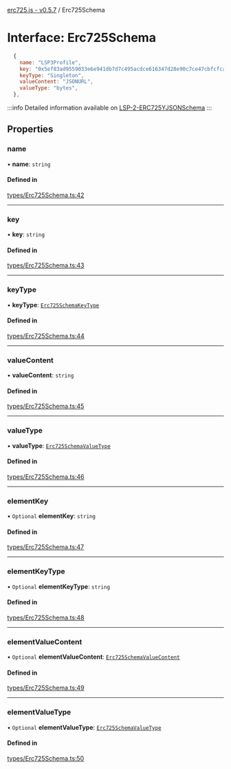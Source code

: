 [erc725.js - v0.5.7](../modules.md) / Erc725Schema

# Interface: Erc725Schema

```javascript title=Example
  {
    name: "LSP3Profile",
    key: "0x5ef83ad9559033e6e941db7d7c495acdce616347d28e90c7ce47cbfcfcad3bc5",
    keyType: "Singleton",
    valueContent: "JSONURL",
    valueType: "bytes",
  },
```
:::info
Detailed information available on [LSP-2-ERC725YJSONSchema](https://github.com/lukso-network/LIPs/blob/master/LSPs/LSP-2-ERC725YJSONSchema.md)
:::

## Properties

### name

• **name**: `string`

#### Defined in

[types/Erc725Schema.ts:42](https://github.com/ERC725Alliance/erc725.js/blob/68c4bcb/src/types/Erc725Schema.ts#L42)

___

### key

• **key**: `string`

#### Defined in

[types/Erc725Schema.ts:43](https://github.com/ERC725Alliance/erc725.js/blob/68c4bcb/src/types/Erc725Schema.ts#L43)

___

### keyType

• **keyType**: [`Erc725SchemaKeyType`](../modules.md#erc725schemakeytype)

#### Defined in

[types/Erc725Schema.ts:44](https://github.com/ERC725Alliance/erc725.js/blob/68c4bcb/src/types/Erc725Schema.ts#L44)

___

### valueContent

• **valueContent**: `string`

#### Defined in

[types/Erc725Schema.ts:45](https://github.com/ERC725Alliance/erc725.js/blob/68c4bcb/src/types/Erc725Schema.ts#L45)

___

### valueType

• **valueType**: [`Erc725SchemaValueType`](../modules.md#erc725schemavaluetype)

#### Defined in

[types/Erc725Schema.ts:46](https://github.com/ERC725Alliance/erc725.js/blob/68c4bcb/src/types/Erc725Schema.ts#L46)

___

### elementKey

• `Optional` **elementKey**: `string`

#### Defined in

[types/Erc725Schema.ts:47](https://github.com/ERC725Alliance/erc725.js/blob/68c4bcb/src/types/Erc725Schema.ts#L47)

___

### elementKeyType

• `Optional` **elementKeyType**: `string`

#### Defined in

[types/Erc725Schema.ts:48](https://github.com/ERC725Alliance/erc725.js/blob/68c4bcb/src/types/Erc725Schema.ts#L48)

___

### elementValueContent

• `Optional` **elementValueContent**: [`Erc725SchemaValueContent`](../modules.md#erc725schemavaluecontent)

#### Defined in

[types/Erc725Schema.ts:49](https://github.com/ERC725Alliance/erc725.js/blob/68c4bcb/src/types/Erc725Schema.ts#L49)

___

### elementValueType

• `Optional` **elementValueType**: [`Erc725SchemaValueType`](../modules.md#erc725schemavaluetype)

#### Defined in

[types/Erc725Schema.ts:50](https://github.com/ERC725Alliance/erc725.js/blob/68c4bcb/src/types/Erc725Schema.ts#L50)
